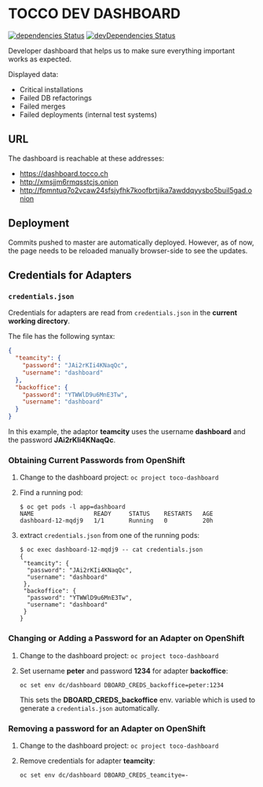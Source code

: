 # TOCCO DEV DASHBOARD

[![dependencies Status](https://david-dm.org/tocco/tocco-dashboard/status.svg)](https://david-dm.org/tocco/tocco-dashboard)
[![devDependencies Status](https://david-dm.org/tocco/tocco-dashboard/dev-status.svg)](https://david-dm.org/tocco/tocco-dashboard?type=dev)

Developer dashboard that helps us to make sure everything important works as expected.

Displayed data:

- Critical installations
- Failed DB refactorings
- Failed merges
- Failed deployments (internal test systems)

## URL

The dashboard is reachable at these addresses:

- https://dashboard.tocco.ch
- http://xmsjjm6rmqsstcjs.onion
- http://fpmntuq7o2vcaw24sfsjyfhk7koofbrtjika7awddqyysbo5buil5gad.onion

## Deployment

Commits pushed to master are automatically deployed. However, as of now, the page needs to be reloaded
manually browser-side to see the updates.

## Credentials for Adapters

### `credentials.json`

Credentials for adapters are read from `credentials.json` in the **current working directory**.

The file has the following syntax:

```json
{
  "teamcity": {
    "password": "JAi2rKIi4KNaqQc",
    "username": "dashboard"
  },
  "backoffice": {
    "password": "YTWWlD9u6MnE3Tw",
    "username": "dashboard"
  }
}
```

In this example, the adaptor **teamcity** uses the username **dashboard** and the password **JAi2rKIi4KNaqQc**.

### Obtaining Current Passwords from OpenShift

1.  Change to the dashboard project: `oc project toco-dashboard`

2.  Find a running pod:

    ```
    $ oc get pods -l app=dashboard
    NAME                 READY     STATUS    RESTARTS   AGE
    dashboard-12-mqdj9   1/1       Running   0          20h
    ```

3.  extract `credentials.json` from one of the running pods:

    ```
    $ oc exec dashboard-12-mqdj9 -- cat credentials.json
    {
     "teamcity": {
      "password": "JAi2rKIi4KNaqQc",
      "username": "dashboard"
     },
     "backoffice": {
      "password": "YTWWlD9u6MnE3Tw",
      "username": "dashboard"
     }
    }
    ```

### Changing or Adding a Password for an Adapter on OpenShift

1.  Change to the dashboard project: `oc project toco-dashboard`

2.  Set username **peter** and password **1234** for adapter **backoffice**:

    ```
    oc set env dc/dashboard DBOARD_CREDS_backoffice=peter:1234
    ```

    This sets the **DBOARD_CREDS_backoffice** env. variable which is used to generate
    a `credentials.json` automatically.

### Removing a password for an Adapter on OpenShift

1.  Change to the dashboard project: `oc project toco-dashboard`

2.  Remove credentials for adapter **teamcity**:

    ```
    oc set env dc/dashboard DBOARD_CREDS_teamcitye=-
    ```
